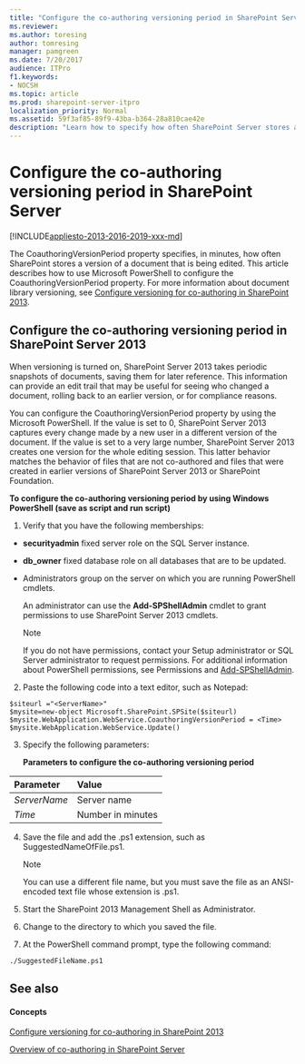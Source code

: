 ```yaml
---
title: "Configure the co-authoring versioning period in SharePoint Server"
ms.reviewer: 
ms.author: toresing
author: tomresing
manager: pamgreen
ms.date: 7/20/2017
audience: ITPro
f1.keywords:
- NOCSH
ms.topic: article
ms.prod: sharepoint-server-itpro
localization_priority: Normal
ms.assetid: 59f3af85-89f9-43ba-b364-28a810cae42e
description: "Learn how to specify how often SharePoint Server stores a version of a document that is being edited."
---
```


# Configure the co-authoring versioning period in SharePoint Server

[!INCLUDE[appliesto-2013-2016-2019-xxx-md](../includes/appliesto-2013-2016-2019-xxx-md.md)] 
  
The CoauthoringVersionPeriod property specifies, in minutes, how often SharePoint stores a version of a document that is being edited. This article describes how to use Microsoft PowerShell to configure the CoauthoringVersionPeriod property. For more information about document library versioning, see [Configure versioning for co-authoring in SharePoint 2013](configure-versioning-for-co-authoring.md).
  
## Configure the co-authoring versioning period in SharePoint Server 2013

When versioning is turned on, SharePoint Server 2013 takes periodic snapshots of documents, saving them for later reference. This information can provide an edit trail that may be useful for seeing who changed a document, rolling back to an earlier version, or for compliance reasons. 
  
You can configure the CoauthoringVersionPeriod property by using the Microsoft PowerShell. If the value is set to 0, SharePoint Server 2013 captures every change made by a new user in a different version of the document. If the value is set to a very large number, SharePoint Server 2013 creates one version for the whole editing session. This latter behavior matches the behavior of files that are not co-authored and files that were created in earlier versions of SharePoint Server 2013 or SharePoint Foundation.
  
 **To configure the co-authoring versioning period by using Windows PowerShell (save as script and run script)**
  
1. Verify that you have the following memberships:
    
  - **securityadmin** fixed server role on the SQL Server instance. 
    
  - **db_owner** fixed database role on all databases that are to be updated. 
    
  - Administrators group on the server on which you are running PowerShell cmdlets.
    
    An administrator can use the **Add-SPShellAdmin** cmdlet to grant permissions to use SharePoint Server 2013 cmdlets. 
    
    > [!NOTE]
    > If you do not have permissions, contact your Setup administrator or SQL Server administrator to request permissions. For additional information about PowerShell permissions, see Permissions and [Add-SPShellAdmin](/powershell/module/sharepoint-server/Add-SPShellAdmin?view=sharepoint-ps). 
  
2. Paste the following code into a text editor, such as Notepad:
    
  ```
  $siteurl ="<ServerName>" 
  $mysite=new-object Microsoft.SharePoint.SPSite($siteurl)
  $mysite.WebApplication.WebService.CoauthoringVersionPeriod = <Time>
  $mysite.WebApplication.WebService.Update()
  ```

3. Specify the following parameters:
    
   **Parameters to configure the co-authoring versioning period**

|**Parameter**|**Value**|
|:-----|:-----|
| _ServerName_ <br/> |Server name  <br/> |
| _Time_ <br/> |Number in minutes  <br/> |
   
4. Save the file and add the .ps1 extension, such as SuggestedNameOfFile.ps1.
    
    > [!NOTE]
    > You can use a different file name, but you must save the file as an ANSI-encoded text file whose extension is .ps1. 
  
5. Start the SharePoint 2013 Management Shell as Administrator.
    
6. Change to the directory to which you saved the file.
    
7. At the PowerShell command prompt, type the following command:
    
  ```
  ./SuggestedFileName.ps1
  ```

## See also

#### Concepts

[Configure versioning for co-authoring in SharePoint 2013](configure-versioning-for-co-authoring.md)
  
[Overview of co-authoring in SharePoint Server](co-authoring-overview.md)

